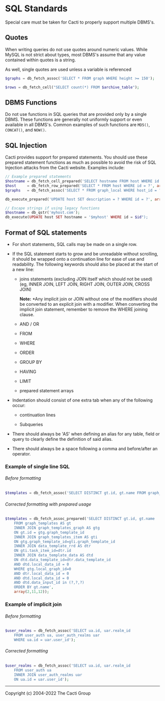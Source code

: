 # SQL Standards

Special care must be taken for Cacti to properly support multiple DBMS's.

## Quotes

When writing queries do not use quotes around numeric values. While MySQL is
not strict about types, most DBMS's assume that any value contained within
quotes is a string.

As well, single quotes are used unless a variable is referenced

```php
$graphs = db_fetch_assoc('SELECT * FROM graph WHERE height >= 150');
```

```php
$rows = db_fetch_cell("SELECT count(*) FROM $archive_table");
```

## DBMS Functions

Do not use functions in SQL queries that are provided only by a single DBMS.
These functions are generally not uniformly support or even available in all
DBMS's. Common examples of such functions are `MD5()`, `CONCAT()`, and `NOW()`.

## SQL Injection

Cacti provides support for prepared statements.  You should use these prepared
statement functions as much as possible to avoid the risk of SQL Injection
attacks from the Cacti website.  Examples include:

```php
// Example prepared statements
$hostname = db_fetch_cell_prepared('SELECT hostname FROM host WHERE id = ?', array($id));
$host     = db_fetch_row_prepared('SELECT * FROM host WHERE id = ?', array($id));
$graphs   = db_fetch_assoc('SELECT * FROM graph_local WHERE host_id = ?', array($id));

db_execute_prepared('UPDATE host SET description = ? WHERE id = ?', array('Local Machines', $id));

// Escape strings if using legacy functions
$hostname = db_qstr('myhost.com');
db_execute(UPDATE host SET hostname = '$myhost' WHERE id = $id");

```

## Format of SQL statements

- For short statements, SQL calls may be made on a single row.

- If the SQL statement starts to grow and be unreadable without scrolling, it
  should be wrapped onto a continuation line for ease of use and readability.
  The following keywords should also be placed at the start of a new line:

  - joins statements (excluding JOIN itself which should not be used)
    (eg, INNER JOIN, LEFT JOIN, RIGHT JOIN, OUTER JOIN, CROSS JOIN)

    **Note:** *Any implicit join or JOIN without one of the modifiers should be
    converted to an explicit join with a modifier.  When converting the implicit
    join statement, remember to remove the WHERE joining clause.

  - AND / OR

  - FROM

  - WHERE

  - ORDER

  - GROUP BY

  - HAVING

  - LIMIT

  - prepared statement arrays

- Indentation should consist of one extra tab when any of the following occur:

  - continuation lines

  - Subqueries

- There should always be 'AS' when defining an alias for any table, field or
  query to clearly define the definition of said alias.

- There should always be a space following a comma and before/after an operator.

### Example of single line SQL

###### Before formatting

```php
$templates = db_fetch_assoc('SELECT DISTINCT gt.id, gt.name FROM graph_templates AS gt INNER JOIN graph_templates_graph AS gtg ON gt.id = gtg.graph_template_id INNER JOIN graph_templates_item AS gti ON gtg.graph_template_id=gti.graph_template_id INNER JOIN data_template_rrd AS dtr ON gti.task_item_id=dtr.id INNER JOIN data_template_data AS dtd ON dtd.data_template_id=dtr.data_template_id AND dtd.local_data_id = 0 WHERE gtg.local_graph_id=0 AND dtr.local_data_id = 0 AND dtd.local_data_id = 0 AND dtd.data_input_id in (2,11,12) ORDER BY gt.name;'
```

###### Corrected formatting with prepared usage

```php
$templates = db_fetch_assoc_prepared('SELECT DISTINCT gt.id, gt.name
	FROM graph_templates AS gt
	INNER JOIN graph_templates_graph AS gtg
	ON gt.id = gtg.graph_template_id
	INNER JOIN graph_templates_item AS gti
	ON gtg.graph_template_id=gti.graph_template_id
	INNER JOIN data_template_rrd AS dtr
	ON gti.task_item_id=dtr.id
	INNER JOIN data_template_data AS dtd
	ON dtd.data_template_id=dtr.data_template_id
	AND dtd.local_data_id = 0
	WHERE gtg.local_graph_id=0
	AND dtr.local_data_id = 0
	AND dtd.local_data_id = 0
	AND dtd.data_input_id in (?,?,?)
	ORDER BY gt.name',
	array(2,11,12));
```

### Example of implicit join

###### Before formatting

```php
$user_realms = db_fetch_assoc('SELECT ua.id, uar.realm_id
	FROM user_auth ua, user_auth_realms uar
	WHERE ua.id = uar.user_id');
```

###### Corrected formatting

```php
$user_realms = db_fetch_assoc('SELECT ua.id, uar.realm_id
	FROM user_auth ua
	INNER JOIN user_auth_realms uar
	ON ua.id = uar.user_id');
```

---
<copy>Copyright (c) 2004-2022 The Cacti Group</copy>

